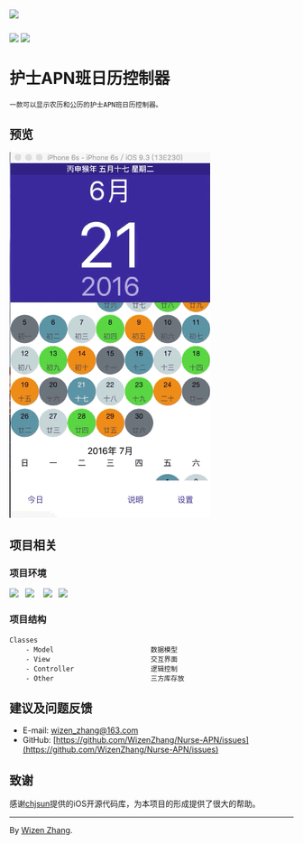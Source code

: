 # ![](screenshots/DT_iOS.gif)

![](https://img.shields.io/badge/version-v1.0-brightgreen.svg)   ![](https://img.shields.io/badge/license-MIT-blue.svg)

# 护士APN班日历控制器 

    一款可以显示农历和公历的护士APN班日历控制器。

## 预览

![](screenshots/nurse.gif) 

## 项目相关

### 项目环境

![](https://img.shields.io/badge/OS%20X-10.11-blue.svg)   ![](https://img.shields.io/badge/Xcode-7.3-brightgreen.svg)    ![](https://img.shields.io/badge/iOS-9.3-orange.svg)   ![](https://img.shields.io/badge/iPhone-6-ff69b4.svg)

### 项目结构

```
Classes                             
    - Model                        数据模型
    - View                         交互界面
    - Controller                   逻辑控制
    - Other                        三方库存放                   
```

## 建议及问题反馈

+ E-mail: [wizen_zhang@163.com](wizen_zhang@163.com)
+ GitHub: [https://github.com/WizenZhang/Nurse-APN/issues](https://github.com/WizenZhang/Nurse-APN/issues)

## 致谢

感谢[chjsun](https://github.com/chjsun/CJCalendar)提供的iOS开源代码库，为本项目的形成提供了很大的帮助。

***

By [Wizen Zhang](https://wizenzhang.github.io/).
